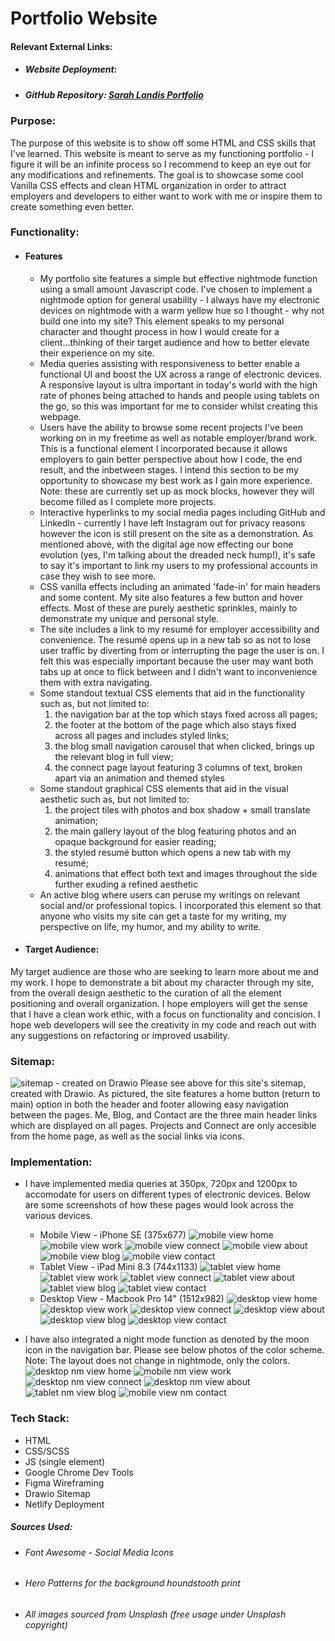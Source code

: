 # Portfolio Website 

#### Relevant External Links:
- ##### Website Deployment: 
- ##### GitHub Repository: [Sarah Landis Portfolio](https://github.com/sarahhlandis/Portfolio)

### Purpose: 
The purpose of this website is to show off some HTML and CSS skills that I've learned. This website is meant to serve as my functioning portfolio - I figure it will be an infinite process so I recommend to keep an eye out for any modifications and refinements. The goal is to showcase some cool Vanilla CSS effects and clean HTML organization in order to attract employers and developers to either want to work with me or inspire them to create something even better.
### Functionality:
 - #### Features
    - My portfolio site features a simple but effective nightmode function using a small amount Javascript code. I've chosen to implement a nightmode option for general usability - I always have my electronic devices on nightmode with a warm yellow hue so I thought - why not build one into my site? This element speaks to my personal character and thought process in how I would create for a client...thinking of their target audience and how to better elevate their experience on my site.
    - Media queries assisting with responsiveness to better enable a functional UI and boost the UX across a range of electronic devices. A responsive layout is ultra important in today's world with the high rate of phones being attached to hands and people using tablets on the go, so this was important for me to consider whilst creating this webpage. 
    - Users have the ability to browse some recent projects I've been working on in my freetime as well as notable employer/brand work. This is a functional element I incorporated because it allows employers to gain better perspective about how I code, the end result, and the inbetween stages. I intend this section to be my opportunity to showcase my best work as I gain more experience. Note: these are currently set up as mock blocks, however they will become filled as I complete more projects.
    - Interactive hyperlinks to my social media pages including GitHub and LinkedIn - currently I have left Instagram out for privacy reasons however the icon is still present on the site as a demonstration. As mentioned above, with the digital age now effecting our bone evolution (yes, I'm talking about the dreaded neck hump!), it's safe to say it's important to link my users to my professional accounts in case they wish to see more.
    - CSS vanilla effects including an animated 'fade-in' for main headers and some content. My site also features a few button and hover effects. Most of these are purely aesthetic sprinkles, mainly to demonstrate my unique and personal style.
    - The site includes a link to my resumé for employer accessibility and convenience. The resumé opens up in a new tab so as not to lose user traffic by diverting from or interrupting the page the user is on. I felt this was especially important because the user may want both tabs up at once to flick between and I didn't want to inconvenience them with extra navigating.
    - Some standout textual CSS elements that aid in the functionality such as, but not limited to:
        1. the navigation bar at the top which stays fixed across all pages;
        2. the footer at the bottom of the page which also stays fixed across all pages and includes styled links;
        3. the blog small navigation carousel that when clicked, brings up the relevant blog in full view;
        4. the connect page layout featuring 3 columns of text, broken apart via an animation and themed styles
    - Some standout graphical CSS elements that aid in the visual aesthetic such as, but not limited to: 
        1. the project tiles with photos and box shadow + small translate animation;
        2. the main gallery layout of the blog featuring photos and an opaque background for easier reading;
        3. the styled resumé button which opens a new tab with my resumé;
        4. animations that effect both text and images throughout the side further exuding a refined aesthetic
    - An active blog where users can peruse my writings on relevant social and/or professional topics. I incorporated this element so that anyone who visits my site can get a taste for my writing, my perspective on life, my humor, and my ability to write.
 - #### Target Audience: 
My target audience are those who are seeking to learn more about me and my work. I hope to demonstrate a bit about my character through my site, from the overall design aesthetic to the curation of all the element positioning and overall organization. I hope employers will get the sense that I have a clean work ethic, with a focus on functionality and concision. I hope web developers will see the creativity in my code and reach out with any suggestions on refactoring or improved usability.

### Sitemap: 
![sitemap - created on Drawio](./docs/sitemap.png)
Please see above for this site's sitemap, created with Drawio. As pictured, the site features a home button (return to main) option in both the header and footer allowing easy navigation between the pages. Me, Blog, and Contact are the three main header links which are displayed on all pages. Projects and Connect are only accesible from the home page, as well as the social links via icons.

### Implementation:
- I have implemented media queries at 350px, 720px and 1200px to accomodate for users on different types of electronic devices. Below are some screenshots of how these pages would look across the various devices.
    - Mobile View - iPhone SE (375x677)
    ![mobile view home](./docs/mobile/mobile_home.png)
    ![mobile view work](./docs/mobile/mobile_work.png)
    ![mobile view connect](./docs/mobile/mobile_connect.png)
    ![mobile view about](./docs/mobile/mobile_about.png)
    ![mobile view blog](./docs/mobile/mobile_blog.png)
    ![mobile view contact](./docs/mobile/mobile_contact.png)
    - Tablet View - iPad Mini 8.3 (744x1133)
     ![tablet view home](./docs/tablet/tablet_home.png)
    ![tablet view work](./docs/tablet/tablet_work.png)
    ![tablet view connect](./docs/tablet/tablet_connect.png)
    ![tablet view about](./docs/tablet/tablet_about.png)
    ![tablet view blog](./docs/tablet/tablet_blog.png)
    ![tablet view contact](./docs/tablet/tablet_contact.png)
    - Desktop View - Macbook Pro 14" (1512x982)
    ![desktop view home](./docs/desktop/desktop_home.png)
    ![desktop view work](./docs/desktop/desktop_work.png)
    ![desktop view connect](./docs/desktop/desktop_connect.png)
    ![desktop view about](./docs/desktop/desktop_about.png)
    ![desktop view blog](./docs/desktop/desktop_blog.png)
    ![desktop view contact](./docs/desktop/desktop_contact.png)

- I have also integrated a night mode function as denoted by the moon icon in the navigation bar. Please see below photos of the color scheme. Note: The layout does not change in nightmode, only the colors.
    ![desktop nm view home](./docs/nightmode/nightmode_home.png)
    ![mobile nm view work](./docs/nightmode/nightmode_work.png)
    ![desktop nm view connect](./docs/nightmode/nightmode_connect.png)
    ![desktop nm view about](./docs/nightmode/nightmode_about.png)
    ![tablet nm view blog](./docs/nightmode/nightmode_blog.png)
    ![mobile view nm contact](./docs/nightmode/nightmode_contact.png)


### Tech Stack: 
- HTML
- CSS/SCSS
- JS (single element)
- Google Chrome Dev Tools
- Figma Wireframing
- Drawio Sitemap
- Netlify Deployment

##### Sources Used:
- ###### Font Awesome - Social Media Icons
- ###### Hero Patterns for the background houndstooth print
- ###### All images sourced from Unsplash (free usage under Unsplash copyright)